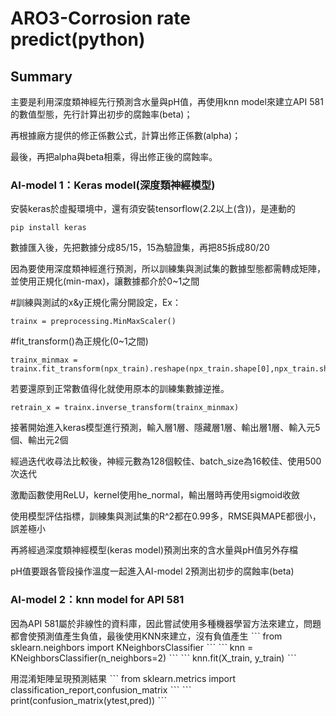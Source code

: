 # ARO3-Corrosion rate predict(python)

## Summary
主要是利用深度類神經先行預測含水量與pH值，再使用knn model來建立API 581的數值型態，先行計算出初步的腐蝕率(beta)；

再根據廠方提供的修正係數公式，計算出修正係數(alpha)；

最後，再把alpha與beta相乘，得出修正後的腐蝕率。

### AI-model 1：Keras model(深度類神經模型)

安裝keras於虛擬環境中，還有須安裝tensorflow(2.2以上(含))，是連動的
```
pip install keras
```

數據匯入後，先把數據分成85/15，15為驗證集，再把85拆成80/20

因為要使用深度類神經進行預測，所以訓練集與測試集的數據型態都需轉成矩陣，並使用正規化(min-max)，讓數據都介於0~1之間

#訓練與測試的x&y正規化需分開設定，Ex：
```
trainx = preprocessing.MinMaxScaler()
```

#fit_transform()為正規化(0~1之間)
```
trainx_minmax = trainx.fit_transform(npx_train).reshape(npx_train.shape[0],npx_train.shape[1])
```

若要還原到正常數值得化就使用原本的訓練集數據逆推。
```
retrain_x = trainx.inverse_transform(trainx_minmax)
```

接著開始進入keras模型進行預測，輸入層1層、隱藏層1層、輸出層1層、輸入元5個、輸出元2個

經過迭代收尋法比較後，神經元數為128個較佳、batch_size為16較佳、使用500次迭代

激勵函數使用ReLU，kernel使用he_normal，輸出層時再使用sigmoid收斂

使用模型評估指標，訓練集與測試集的R^2都在0.99多，RMSE與MAPE都很小，誤差極小

再將經過深度類神經模型(keras model)預測出來的含水量與pH值另外存檔

pH值要跟各管段操作溫度一起進入AI-model 2預測出初步的腐蝕率(beta)

### AI-model 2：knn model for API 581

因為API 581屬於非線性的資料庫，因此嘗試使用多種機器學習方法來建立，問題都會使預測值產生負值，最後使用KNN來建立，沒有負值產生
ˋˋˋ
from sklearn.neighbors import KNeighborsClassifier
ˋˋˋ
ˋˋˋ
knn = KNeighborsClassifier(n_neighbors=2)
ˋˋˋ
ˋˋˋ
knn.fit(X_train, y_train)
ˋˋˋ

用混淆矩陣呈現預測結果
ˋˋˋ
from sklearn.metrics import classification_report,confusion_matrix
ˋˋˋ
ˋˋˋ
print(confusion_matrix(ytest,pred))
ˋˋˋ

